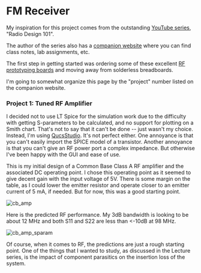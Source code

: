 # FM Receiver
My inspiration for this project comes from the outstanding [YouTube series](https://www.youtube.com/watch?v=r_p7AHsSOdw&list=PL9Ox3wpnB0kqekAyz6blg4YdvoEMoJNJY), "Radio Design 101". 

The author of the series also has a [companion website](https://ecefiles.org/rf-design/) where you can find class notes, lab assignments, etc. 

The first step in getting started was ordering some of these excellent [RF prototyping boards](https://github.com/maelh/radio-frequency-prototype-boards/tree/main) and moving away from solderless breadboards. 

I'm going to somewhat organize this page by the "project" number listed on the companion website. 

### Project 1: Tuned RF Amplifier

I decided not to use LT Spice for the simulation work due to the difficulty with getting S-parameters to be calculated, and no support for plotting on a Smith chart. That's not to say that it can't be done -- just wasn't my choice. Instead, I'm using [QucsStudio](https://qucsstudio.de/). It's not perfect either. One annoyance is that you can't easily import the SPICE model of a transistor. Another annoyance is that you can't give an RF power port a complex impedance. But otherwise I've been happy with the GUI and ease of use. 

This is my initial design of a Common Base Class A RF amplifier and the associated DC operating point. I chose this operating point as it seemed to give decent gain with the input voltage of 5V. There is some margin on the table, as I could lower the emitter resistor and operate closer to an emitter current of 5 mA, if needed. But for now, this was a good starting point. 

![cb_amp](https://github.com/user-attachments/assets/02ed81b2-87ec-4be7-87fa-f3cb74385aaf)

Here is the predicted RF performance. My 3dB bandwidth is looking to be about 12 MHz and both S11 and S22 are less than <-10dB at 98 MHz. 

![cb_amp_sparam](https://github.com/user-attachments/assets/4583d7ae-c089-40c1-800d-a73366224222)

Of course, when it comes to RF, the predictions are just a rough starting point. One of the things that I wanted to study, as discussed in the Lecture series, is the impact of component parasitics on the insertion loss of the system. 
